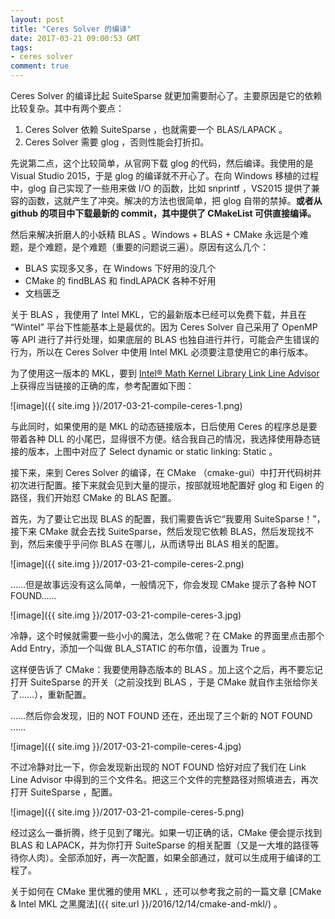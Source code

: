 ```yaml
---
layout: post
title: "Ceres Solver 的编译"
date: 2017-03-21 09:00:53 GMT
tags:
- ceres solver
comment: true
---
```


Ceres Solver 的编译比起 SuiteSparse 就更加需要耐心了。主要原因是它的依赖比较复杂。其中有两个要点：

1. Ceres Solver 依赖 SuiteSparse ，也就需要一个 BLAS/LAPACK 。
2. Ceres Solver 需要 glog ，否则性能会打折扣。

先说第二点，这个比较简单，从官网下载 glog 的代码，然后编译。我使用的是 Visual Studio 2015，于是 glog 的编译就不开心了。在向 Windows 移植的过程中，glog 自己实现了一些用来做 I/O 的函数，比如 snprintf ，VS2015 提供了兼容的函数，这就产生了冲突。解决的方法也很简单，把 glog 自带的禁掉。**或者从 github 的项目中下载最新的 commit，其中提供了 CMakeList 可供直接编译。**

然后来解决折磨人的小妖精 BLAS 。Windows + BLAS + CMake 永远是个难题，是个难题，是个难题（重要的问题说三遍）。原因有这么几个：

- BLAS 实现多又多，在 Windows 下好用的没几个
- CMake 的 findBLAS 和 findLAPACK 各种不好用
- 文档匮乏

关于 BLAS ，我使用了 Intel MKL，它的最新版本已经可以免费下载，并且在 “Wintel” 平台下性能基本上是最优的。因为 Ceres Solver 自己采用了 OpenMP 等 API 进行了并行处理，如果底层的 BLAS 也独自进行并行，可能会产生错误的行为，所以在 Ceres Solver 中使用 Intel MKL 必须要注意使用它的串行版本。

为了使用这一版本的 MKL，要到 [Intel® Math Kernel Library Link Line Advisor](https://software.intel.com/en-us/articles/intel-mkl-link-line-advisor/) 上获得应当链接的正确的库，参考配置如下图：

![image]({{ site.img }}/2017-03-21-compile-ceres-1.png)

与此同时，如果使用的是 MKL 的动态链接版本，日后使用 Ceres 的程序总是要带着各种 DLL 的小尾巴，显得很不方便。结合我自己的情况，我选择使用静态链接的版本，上图中对应了 Select dynamic or static linking: Static 。

接下来，来到 Ceres Solver 的编译，在 CMake （cmake-gui）中打开代码树并初次进行配置。接下来就会见到大量的提示，按部就班地配置好 glog 和 Eigen 的路径，我们开始怼 CMake 的 BLAS 配置。

首先，为了要让它出现 BLAS 的配置，我们需要告诉它“我要用 SuiteSparse！”，接下来 CMake 就会去找 SuiteSparse，然后发现它依赖 BLAS，然后发现找不到，然后来傻乎乎问你 BLAS 在哪儿，从而诱导出 BLAS 相关的配置。

![image]({{ site.img }}/2017-03-21-compile-ceres-2.png)

……但是故事远没有这么简单，一般情况下，你会发现 CMake 提示了各种 NOT FOUND……

![image]({{ site.img }}/2017-03-21-compile-ceres-3.jpg)

冷静，这个时候就需要一些小小的魔法，怎么做呢？在 CMake 的界面里点击那个 Add Entry，添加一个叫做 BLA_STATIC 的布尔值，设置为 True 。

这样便告诉了 CMake：我要使用静态版本的 BLAS 。加上这个之后，再不要忘记打开 SuiteSparse 的开关（之前没找到 BLAS ，于是 CMake 就自作主张给你关了……），重新配置。

……然后你会发现，旧的 NOT FOUND 还在，还出现了三个新的 NOT FOUND ……

![image]({{ site.img }}/2017-03-21-compile-ceres-4.jpg)

不过冷静对比一下，你会发现新出现的 NOT FOUND 恰好对应了我们在 Link Line Advisor 中得到的三个文件名。把这三个文件的完整路径对照填进去，再次打开 SuiteSparse ，配置。

![image]({{ site.img }}/2017-03-21-compile-ceres-5.png)

经过这么一番折腾，终于见到了曙光。如果一切正确的话，CMake 便会提示找到 BLAS 和 LAPACK，并为你打开 SuiteSparse 的相关配置（又是一大堆的路径等待你人肉）。全部添加好，再一次配置，如果全部通过，就可以生成用于编译的工程了。

关于如何在 CMake 里优雅的使用 MKL ，还可以参考我之前的一篇文章 [CMake & Intel MKL 之黑魔法]({{ site.url }}/2016/12/14/cmake-and-mkl/) 。
